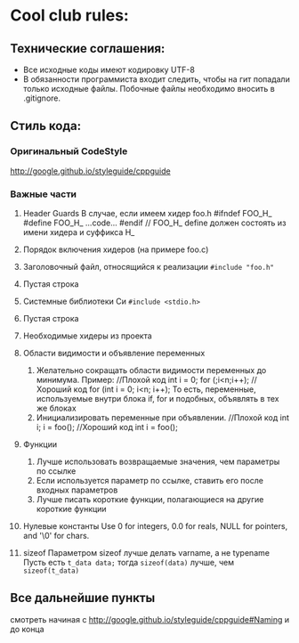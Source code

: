 # Cool club rules:
## Технические соглашения:
* Все исходные коды имеют кодировку UTF-8
* В обязанности программиста входит следить, чтобы на гит попадали только исходные файлы. Побочные файлы необходимо вносить в .gitignore. 
## Стиль кода:
### Оригинальный CodeStyle
http://google.github.io/styleguide/cppguide
### Важные части
1. Header Guards
В случае, если имеем хидер foo.h
       #ifndef FOO_H_
       #define FOO_H_
       ...code...
       #endif // FOO_H_
define должен состоять из имени хидера и суффикса H_

2. Порядок включения хидеров (на примере foo.c)
  1. Заголовочный файл, относящийся к реализации `#include "foo.h"`
  2. Пустая строка
  3. Системные библиотеки Си
       `#include <stdio.h>`
  4. Пустая строка
  5. Необходимые хидеры из проекта
3. Области видимости и объявление переменных
    1. Желательно сокращать области видимости переменных до минимума. Пример:
        //Плохой код
        int i = 0;
        for (;i<n;i++);
        //Хороший код
        for (int i = 0; i<n; i++);
    То есть, переменные, используемые внутри блока if, for и подобных, объявлять в тех же блоках
    2. Инициализировать переменные при объявлении.
        //Плохой код
        int i;
        i = foo();
        //Хороший код
        int i = foo();
4. Функции
    1. Лучше использовать возвращаемые значения, чем параметры по ссылке
    2. Если используется параметр по ссылке, ставить его после входных параметров
    3. Лучше писать короткие функции, полагающиеся на другие короткие функции
5. Нулевые константы
    Use 0 for integers, 0.0 for reals, NULL for pointers, and '\0' for chars.
6. sizeof
    Параметром sizeof лучше делать varname, а не typename
    Пусть есть `t_data data;` тогда
    `sizeof(data)` лучше, чем `sizeof(t_data)`
## Все дальнейшие пункты
смотреть начиная с
http://google.github.io/styleguide/cppguide#Naming
и до конца
